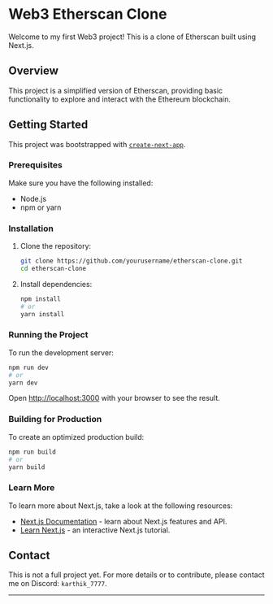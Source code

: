 
# Web3 Etherscan Clone

Welcome to my first Web3 project! This is a clone of Etherscan built using Next.js.

## Overview

This project is a simplified version of Etherscan, providing basic functionality to explore and interact with the Ethereum blockchain.

## Getting Started

This project was bootstrapped with [`create-next-app`](https://github.com/vercel/next.js/tree/canary/packages/create-next-app).

### Prerequisites

Make sure you have the following installed:

- Node.js
- npm or yarn

### Installation

1. Clone the repository:
   ```bash
   git clone https://github.com/yourusername/etherscan-clone.git
   cd etherscan-clone
   ```

2. Install dependencies:
   ```bash
   npm install
   # or
   yarn install
   ```

### Running the Project

To run the development server:
```bash
npm run dev
# or
yarn dev
```

Open [http://localhost:3000](http://localhost:3000) with your browser to see the result.

### Building for Production

To create an optimized production build:
```bash
npm run build
# or
yarn build
```

### Learn More

To learn more about Next.js, take a look at the following resources:

- [Next.js Documentation](https://nextjs.org/docs) - learn about Next.js features and API.
- [Learn Next.js](https://nextjs.org/learn) - an interactive Next.js tutorial.

## Contact

This is not a full project yet. For more details or to contribute, please contact me on Discord: `karthik_7777`.

---
